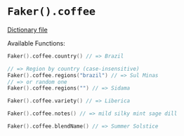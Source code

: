 # `Faker().coffee`

[Dictionary file](../src/main/resources/locales/en/coffee.yml)

Available Functions:  
```kotlin
Faker().coffee.country() // => Brazil

// => Region by country (case-insensitive)
Faker().coffee.regions("brazil") // => Sul Minas
// => or random one
Faker().coffee.regions("") // => Sidama

Faker().coffee.variety() // => Liberica

Faker().coffee.notes() // => mild silky mint sage dill

Faker().coffee.blendName() // => Summer Solstice

```
